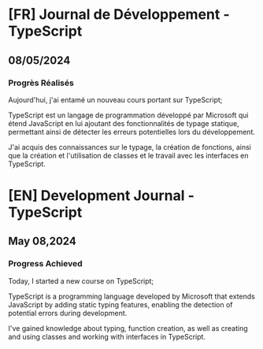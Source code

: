 # [FR] Journal de Développement - TypeScript

## 08/05/2024

### Progrès Réalisés

Aujourd'hui, j'ai entamé un nouveau cours portant sur TypeScript;

TypeScript est un langage de programmation développé par Microsoft qui étend JavaScript en lui ajoutant des fonctionnalités de typage statique, permettant ainsi de détecter les erreurs potentielles lors du développement.

J'ai acquis des connaissances sur le typage, la création de fonctions, ainsi que la création et l'utilisation de classes et le travail avec les interfaces en TypeScript.

# [EN] Development Journal - TypeScript

## May 08,2024

### Progress Achieved

Today, I started a new course on TypeScript;

TypeScript is a programming language developed by Microsoft that extends JavaScript by adding static typing features, enabling the detection of potential errors during development.

I've gained knowledge about typing, function creation, as well as creating and using classes and working with interfaces in TypeScript.
